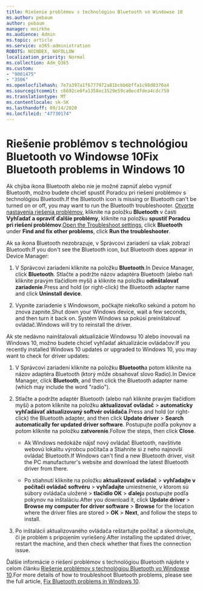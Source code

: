 ```yaml
---
title: Riešenie problémov s technológiou Bluetooth vo Windowse 10
ms.author: pebaum
author: pebaum
manager: mnirkhe
ms.audience: Admin
ms.topic: article
ms.service: o365-administration
ROBOTS: NOINDEX, NOFOLLOW
localization_priority: Normal
ms.collection: Adm_O365
ms.custom:
- "9001475"
- "3506"
ms.openlocfilehash: 7e7a397a1f6777972a81bcbb6bffa1c98d8370a4
ms.sourcegitcommit: c6692ce0fa1358ec3529e59ca0ecdfdea4cdc759
ms.translationtype: MT
ms.contentlocale: sk-SK
ms.lasthandoff: 09/14/2020
ms.locfileid: "47730174"
---
```

# <a name="fix-bluetooth-problems-in-windows-10"></a><span data-ttu-id="3e872-102">Riešenie problémov s technológiou Bluetooth vo Windowse 10</span><span class="sxs-lookup"><span data-stu-id="3e872-102">Fix Bluetooth problems in Windows 10</span></span>

<span data-ttu-id="3e872-103">Ak chýba ikona Bluetooth alebo nie je možné zapnúť alebo vypnúť Bluetooth, možno budete chcieť spustiť Poradcu pri riešení problémov s technológiou Bluetooth.</span><span class="sxs-lookup"><span data-stu-id="3e872-103">If the Bluetooth icon is missing or Bluetooth can't be turned on or off, you may want to run the Bluetooth troubleshooter.</span></span> <span data-ttu-id="3e872-104">[Otvorte nastavenia riešenia problémov](ms-settings:troubleshoot), kliknite na položku **Bluetooth** v časti **Vyhľadať a opraviť ďalšie problémy**, kliknite na položku **spustiť Poradcu pri riešení problémov**.</span><span class="sxs-lookup"><span data-stu-id="3e872-104">[Open the Troubleshoot settings](ms-settings:troubleshoot), click **Bluetooth** under **Find and fix other problems**, click **Run the troubleshooter**.</span></span>

<span data-ttu-id="3e872-105">Ak sa ikona Bluetooth nezobrazuje, v Správcovi zariadení sa však zobrazí Bluetooth:</span><span class="sxs-lookup"><span data-stu-id="3e872-105">If you don't see the Bluetooth icon, but Bluetooth does appear in Device Manager:</span></span>

1. <span data-ttu-id="3e872-106">V Správcovi zariadení kliknite na položku **Bluetooth**.</span><span class="sxs-lookup"><span data-stu-id="3e872-106">In Device Manager, click **Bluetooth**.</span></span> <span data-ttu-id="3e872-107">Stlačte a podržte názov adaptéra Bluetooth (alebo naň kliknite pravým tlačidlom myši) a kliknite na položku **odinštalovať zariadenie**.</span><span class="sxs-lookup"><span data-stu-id="3e872-107">Press and hold (or right-click) the Bluetooth adapter name and click **Uninstall device**.</span></span>

2. <span data-ttu-id="3e872-108">Vypnite zariadenie s Windowsom, počkajte niekoľko sekúnd a potom ho znova zapnite.</span><span class="sxs-lookup"><span data-stu-id="3e872-108">Shut down your Windows device, wait a few seconds, and then turn it back on.</span></span> <span data-ttu-id="3e872-109">Systém Windows sa pokúsi preinštalovať ovládač.</span><span class="sxs-lookup"><span data-stu-id="3e872-109">Windows will try to reinstall the driver.</span></span>

<span data-ttu-id="3e872-110">Ak ste nedávno nainštalovali aktualizácie Windowsu 10 alebo inovovali na Windows 10, možno budete chcieť vyhľadať aktualizácie ovládačov:</span><span class="sxs-lookup"><span data-stu-id="3e872-110">If you recently installed Windows 10 updates or upgraded to Windows 10, you may want to check for driver updates:</span></span>

1. <span data-ttu-id="3e872-111">V Správcovi zariadení kliknite na položku **Bluetooth**a potom kliknite na názov adaptéra Bluetooth (ktorý môže obsahovať slovo Radio).</span><span class="sxs-lookup"><span data-stu-id="3e872-111">In Device Manager, click **Bluetooth**, and then click the Bluetooth adapter name (which may include the word "radio").</span></span>

2. <span data-ttu-id="3e872-112">Stlačte a podržte adaptér Bluetooth (alebo naň kliknite pravým tlačidlom myši) a potom kliknite na položku **aktualizovať ovládač**  >  **automaticky vyhľadávať aktualizovaný softvér ovládača**.</span><span class="sxs-lookup"><span data-stu-id="3e872-112">Press and hold (or right-click) the Bluetooth adapter, and then click **Update driver** > **Search automatically for updated driver software**.</span></span> <span data-ttu-id="3e872-113">Postupujte podľa pokynov a potom kliknite na položku **zatvorenie**.</span><span class="sxs-lookup"><span data-stu-id="3e872-113">Follow the steps, then click **Close**.</span></span>

      - <span data-ttu-id="3e872-114">Ak Windows nedokáže nájsť nový ovládač Bluetooth, navštívte webovú lokalitu výrobcu počítača a Stiahnite si z neho najnovší ovládač Bluetooth.</span><span class="sxs-lookup"><span data-stu-id="3e872-114">If Windows can't find a new Bluetooth driver, visit the PC manufacturer's website and download the latest Bluetooth driver from there.</span></span>

    - <span data-ttu-id="3e872-115">Po stiahnutí kliknite na položku **aktualizovať ovládač**  >  **vyhľadajte v počítači ovládač softvéru**  >  **vyhľadajte** umiestnenie, v ktorom sú súbory ovládača uložené > **tlačidlo OK**  >  **ďalej**a postupujte podľa pokynov na inštaláciu.</span><span class="sxs-lookup"><span data-stu-id="3e872-115">After you download it, click **Update driver** > **Browse my computer for driver software** > **Browse** for the location where the driver files are stored > **OK** > **Next**, and follow the steps to install.</span></span>

3. <span data-ttu-id="3e872-116">Po inštalácii aktualizovaného ovládača reštartujte počítač a skontrolujte, či je problém s pripojením vyriešený.</span><span class="sxs-lookup"><span data-stu-id="3e872-116">After installing the updated driver, restart the machine, and then check whether that fixes the connection issue.</span></span>

<span data-ttu-id="3e872-117">Ďalšie informácie o riešení problémov s technológiou Bluetooth nájdete v celom článku [Riešenie problémov s technológiou Bluetooth vo Windowse 10](https://support.microsoft.com/help/14169/windows-10-fix-bluetooth-problems).</span><span class="sxs-lookup"><span data-stu-id="3e872-117">For more details of how to troubleshoot Bluetooth problems, please see the full article, [Fix Bluetooth problems in Windows 10](https://support.microsoft.com/help/14169/windows-10-fix-bluetooth-problems).</span></span>
